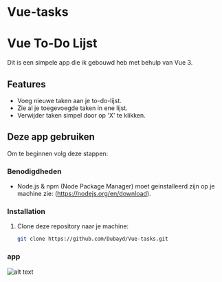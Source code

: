 # Vue-tasks

# Vue To-Do Lijst

Dit is een simpele app die ik gebouwd heb met behulp van Vue 3.

## Features

- Voeg nieuwe taken aan je to-do-lijst.
- Zie al je toegevoegde taken in ene lijst.
- Verwijder taken simpel door op 'X' te klikken.

## Deze app gebruiken

Om te beginnen volg deze stappen:

### Benodigdheden

- Node.js & npm (Node Package Manager) moet geinstalleerd zijn op je machine
zie: (https://nodejs.org/en/download).

### Installation

1. Clone deze repository naar je machine:

   ```bash
   git clone https://github.com/Dubayd/Vue-tasks.git


### app

![alt text](img/app.png)